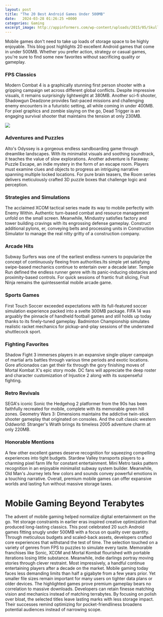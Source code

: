 ```yaml
---
layout: post
title: "The 20 Best Android Games Under 500MB"
date:   2024-03-28 01:26:25 +0000
categories: Gaming
excerpt_image: http://appinformers.com/wp-content/uploads/2015/05/Skull-Legends.jpg
---
```


Mobile games don't need to take up loads of storage space to be highly enjoyable. This blog post highlights 20 excellent Android games that come in under 500MB. Whether you prefer action, strategy or casual games, you're sure to find some new favorites without sacrificing quality or gameplay.
### FPS Classics  
Modern Combat 4 is a graphically stunning first person shooter with a gripping campaign set across different global conflicts. Despite impressive visuals, it remains surprisingly lightweight at 380MB. Another sci-fi shooter, Shadowgun Deadzone provides fast-paced missions and challenging enemy encounters in a futuristic setting, all while coming in under 400MB. For pixel graphics and zombie slaying on the go, Dead Trigger is an engaging survival shooter that maintains the tension at only 230MB.

![](http://appinformers.com/wp-content/uploads/2015/05/Skull-Legends.jpg)
### Adventures and Puzzles   
Alto's Odyssey is a gorgeous endless sandboarding game through dreamlike landscapes. With its minimalist visuals and soothing soundtrack, it teaches the value of slow explorations. Another adventure is Faraway: Puzzle Escape, an indie mystery in the form of an escape room. Players must examine clues and objects to progress an intriguing narrative spanning multiple locked locations. For pure brain teasers, the Room series delivers meticulously crafted 3D puzzle boxes that challenge logic and perception.
### Strategies and Simulations
The acclaimed XCOM tactical series made its way to mobile perfectly with Enemy Within. Authentic turn-based combat and resource management unfold on the small screen. Meanwhile, Mindustry satisfies factory and tower building cravings with its engrossing defense gameplay. Construct additional pylons, er, conveying belts and processing units in Construction Simulator to manage the real nitty gritty of a construction company. 
### Arcade Hits
Subway Surfers was one of the earliest endless runners to popularize the concept of continuously fleeing from authorities.Its simple yet satisfying swipe-based mechanics continue to entertain over a decade later. Temple Run defined the endless runner genre with its panic-inducing obstacles and proximity-based controls. For quick sessions of frantic fruit slicing, Fruit Ninja remains the quintessential mobile arcade game.
### Sports Games
First Touch Soccer exceeded expectations with its full-featured soccer simulation experience packed into a svelte 300MB package. FIFA 14 was arguably the pinnacle of handheld football games and still holds up today thanks to its finely-tuned gameplay. Badminton Championship simulates realistic racket mechanics for pickup-and-play sessions of the underrated shuttlecock sport.
### Fighting Favorites  
Shadow Fight 3 immerses players in an expansive single-player campaign of martial arts battles through various time periods and exotic locations. Gore aficionados can get their fix through the gory finishing moves of Mortal Kombat X's epic story mode. DC fans will appreciate the deep roster and character customization of Injustice 2 along with its suspenseful fighting.
### Retro Revivals
SEGA's iconic Sonic the Hedgehog 2 platformer from the 90s has been faithfully recreated for mobile, complete with its memorable green hill zones. Geometry Wars 3: Dimensions maintains the addictive twin-stick shooter gameplay that originated on consoles. And the cult classic western Oddworld: Stranger's Wrath brings its timeless 2005 adventure charm at only 220MB.
### Honorable Mentions
A few other excellent games deserve recognition for squeezing compelling experiences into tight budgets. Stardew Valley transports players to a charming pixel farm life for constant entertainment. Mini Metro tasks pattern recognition in an enjoyable minimalist subway system builder. Meanwhile, Old Man's Journey lets few colors and sounds convey powerful emotions in a touching narrative. Overall, premium mobile games can offer expansive worlds and lasting fun without massive storage taxes.
# Mobile Gaming Beyond Terabytes 
The advent of mobile gaming helped normalize digital entertainment on the go. Yet storage constraints in earlier eras inspired creative optimization that produced long-lasting classics. This post celebrated 20 such Android games fitting snugly under 500MB with a focus on quality over quantity. Through meticulous budgets and scaled-back assets, developers crafted core experiences that withstand the test of time. 
The selection touched on a variety of genres from FPS to puzzles to simulate every taste. Memorable franchises like Sonic, XCOM and Mortal Kombat flourished with portable iterations losing little substance. Meanwhile, indie darlings portray moving stories through clever restraint. Most impressively, a handful continue entertaining players after a decade on the market.
Mobile gaming today faces less demanding limits than half a gigabyte from a few years prior. Yet smaller file sizes remain important for many users on tighter data plans or older devices. The highlighted games prove premium gameplay bears no correlation to massive downloads. Developers can retain finesse matching vision and mechanics instead of matching terrabytes. By focusing on polish over bloat, the selected titles leave lasting marks with less storage impact. Their successes remind optimizing for pocket-friendliness broadens potential audiences instead of narrowing scope.